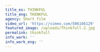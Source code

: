 ```yaml
---
title_es: THINKFUL
title_eng: THINKFUL
agency: Short film
video_url: 'https://vimeo.com/506166129'
featured_image: /uploads/Thinkfull-2.jpg
permalink: thinkfull
info_work: ''
info_work_eng: ''
---
```


